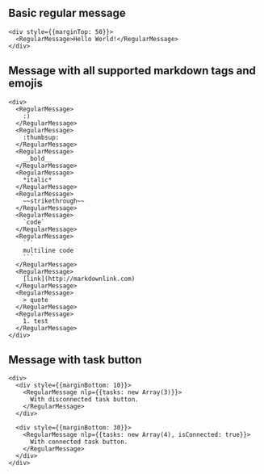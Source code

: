 ## Basic regular message

```
<div style={{marginTop: 50}}>
  <RegularMessage>Hello World!</RegularMessage>
</div>
```

## Message with all supported markdown tags and emojis

```
<div>
  <RegularMessage>
    :)
  </RegularMessage>
  <RegularMessage>
    :thumbsup:
  </RegularMessage>
  <RegularMessage>
    __bold__
  </RegularMessage>
  <RegularMessage>
    *italic*
  </RegularMessage>
  <RegularMessage>
    ~~strikethrough~~
  </RegularMessage>
  <RegularMessage>
    `code`
  </RegularMessage>
  <RegularMessage>
    ```
    multiline code
    ```
  </RegularMessage>
  <RegularMessage>
    [link](http://markdownlink.com)
  </RegularMessage>
  <RegularMessage>
    > quote
  </RegularMessage>
  <RegularMessage>
    1. test
  </RegularMessage>
</div>
```

## Message with task button

```
<div>
  <div style={{marginBottom: 10}}>
    <RegularMessage nlp={{tasks: new Array(3)}}>
      With disconnected task button.
    </RegularMessage>
  </div>

  <div style={{marginBottom: 30}}>
    <RegularMessage nlp={{tasks: new Array(4), isConnected: true}}>
      With connected task button.
    </RegularMessage>
  </div>
</div>
```

